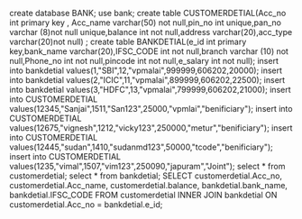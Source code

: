 create database BANK;
use bank;
create table CUSTOMERDETIAL(Acc_no int primary key , Acc_name varchar(50) not null,pin_no int unique,pan_no varchar (8)not null unique,balance int not null,address varchar(20),acc_type varchar(20)not null) ;
create table BANKDETIAL(e_id int primary key,bank_name varchar(20),IFSC_CODE int not null,branch varchar (10) not null,Phone_no int not null,pincode int not null,e_salary int not null);
insert into bankdetial values(1,"SBI",12,"vpmalai",999999,606202,20000);
insert into bankdetial values(2,"ICIC",11,"vpmalai",899999,606202,22500);
insert into bankdetial values(3,"HDFC",13,"vpmalai",799999,606202,21000);
insert into CUSTOMERDETIAL values(12345,"Sanjai",1511,"San123",25000,"vpmlai","benificiary");
insert into CUSTOMERDETIAL values(12675,"vignesh",1212,"vicky123",250000,"metur","benificiary");
insert into CUSTOMERDETIAL values(12445,"sudan",1410,"sudanmd123",50000,"tcode","benificiary");
insert into CUSTOMERDETIAL values(1235,"vimal",1507,"vim123",250090,"japuram","Joint");
select * from customerdetial;
select * from bankdetial;
SELECT
  customerdetial.Acc_no,
  customerdetial.Acc_name,
  customerdetial.balance,
  bankdetial.bank_name,
  bankdetial.IFSC_CODE
FROM
  customerdetial
INNER JOIN
  bankdetial
ON
  customerdetial.Acc_no = bankdetial.e_id;
